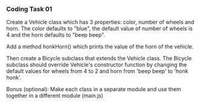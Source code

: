 ### Coding Task 01
Create a Vehicle class which has 3 properties: color, number of wheels and horn. The color defaults to "blue", the default value of number of wheels is 4 and the horn defaults to "beep beep".

Add a method honkHorn() which prints the value of the horn of the vehicle.

Then create a Bicycle subclass that extends the Vehicle class. The Bicycle subclass should override Vehicle's constructor function by changing the default values for wheels from 4 to 2 and horn from 'beep beep' to 'honk honk'.

Bonus (optional): Make each class in a separate module and use them together in a different module (main.js)